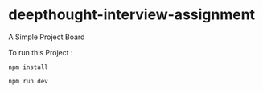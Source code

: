 # deepthought-interview-assignment
 A Simple Project Board
 
 
 To run this Project :
 
 `npm install`
 
 `npm run dev`
 
 
